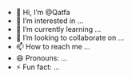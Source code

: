 - 👋 Hi, I’m @Qatfa
- 👀 I’m interested in ...
- 🌱 I’m currently learning ...
- 💞️ I’m looking to collaborate on ...
- 📫 How to reach me ...
- 😄 Pronouns: ...
- ⚡ Fun fact: ...

<!---
Qatfa/Qatfa is a ✨ special ✨ repository because its `README.md` (this file) appears on your GitHub profile.
You can click the Preview link to take a look at your changes.
--->
